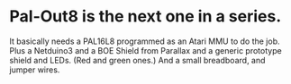 # Pal-Out8 is the next one in a series.
It basically needs a PAL16L8 programmed as an Atari MMU to do the job. Plus a Netduino3 and a BOE Shield from  Parallax and
a generic prototype shield and LEDs. (Red and green ones.) And a small breadboard, and jumper wires.
